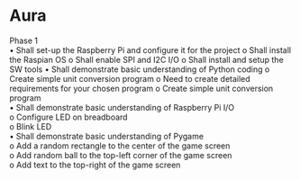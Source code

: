 # Aura

Phase 1  
• Shall set-up the Raspberry Pi and configure it for the project
  o Shall install the Raspian OS
  o Shall enable SPI and I2C I/O
  o Shall install and setup the SW tools
• Shall demonstrate basic understanding of Python coding
  o Create simple unit conversion program
  o Need to create detailed requirements for your chosen program
o Create simple unit conversion program  
• Shall demonstrate basic understanding of Raspberry Pi I/O  
o Configure LED on breadboard  
o Blink LED  
• Shall demonstrate basic understanding of Pygame  
o Add a random rectangle to the center of the game screen  
o Add random ball to the top-left corner of the game screen  
o Add text to the top-right of the game screen  
